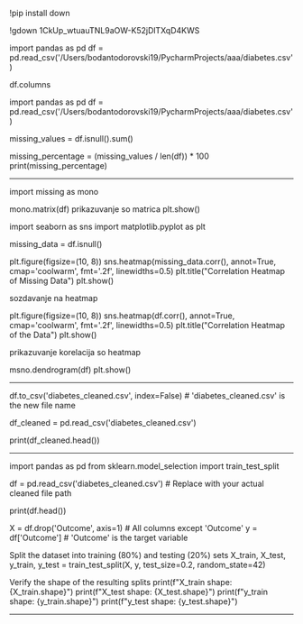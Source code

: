 !pip install down

!gdown 1CkUp_wtuauTNL9aOW-K52jDlTXqD4KWS

import pandas as pd
df = pd.read_csv('/Users/bodantodorovski19/PycharmProjects/aaa/diabetes.csv') 

df.columns

import pandas as pd
df = pd.read_csv('/Users/bodantodorovski19/PycharmProjects/aaa/diabetes.csv')

missing_values = df.isnull().sum()

missing_percentage = (missing_values / len(df)) * 100
print(missing_percentage)

--------------------

import missing as mono

mono.matrix(df) prikazuvanje so matrica
plt.show()

import seaborn as sns
import matplotlib.pyplot as plt

missing_data = df.isnull()

plt.figure(figsize=(10, 8))
sns.heatmap(missing_data.corr(), annot=True, cmap='coolwarm', fmt='.2f', linewidths=0.5)
plt.title("Correlation Heatmap of Missing Data")
plt.show()

sozdavanje na heatmap


plt.figure(figsize=(10, 8))
sns.heatmap(df.corr(), annot=True, cmap='coolwarm', fmt='.2f', linewidths=0.5)
plt.title("Correlation Heatmap of the Data")
plt.show()

prikazuvanje korelacija so heatmap

msno.dendrogram(df)
plt.show()

-----------------------

df.to_csv('diabetes_cleaned.csv', index=False)  # 'diabetes_cleaned.csv' is the new file name


df_cleaned = pd.read_csv('diabetes_cleaned.csv')

print(df_cleaned.head())

----------------------------------------

import pandas as pd
from sklearn.model_selection import train_test_split

df = pd.read_csv('diabetes_cleaned.csv')  # Replace with your actual cleaned file path

print(df.head())

X = df.drop('Outcome', axis=1)  # All columns except 'Outcome'
y = df['Outcome']  # 'Outcome' is the target variable

Split the dataset into training (80%) and testing (20%) sets
X_train, X_test, y_train, y_test = train_test_split(X, y, test_size=0.2, random_state=42)

Verify the shape of the resulting splits
print(f"X_train shape: {X_train.shape}")
print(f"X_test shape: {X_test.shape}")
print(f"y_train shape: {y_train.shape}")
print(f"y_test shape: {y_test.shape}")


----------------------------------------


